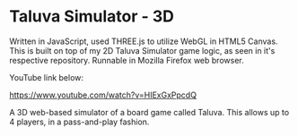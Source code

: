# Taluva Simulator - 3D

Written in JavaScript, used THREE.js to utilize WebGL in HTML5 Canvas. This is built on top of my 2D Taluva Simulator game logic, as seen in it's respective repository. Runnable in Mozilla Firefox web browser.

YouTube link below:

https://www.youtube.com/watch?v=HIExGxPpcdQ

A 3D web-based simulator of a board game called Taluva. This allows up to 4 players, in a pass-and-play fashion.
